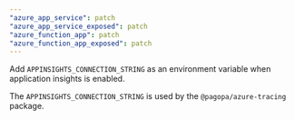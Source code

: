 ```yaml
---
"azure_app_service": patch
"azure_app_service_exposed": patch
"azure_function_app": patch
"azure_function_app_exposed": patch
---
```


Add `APPINSIGHTS_CONNECTION_STRING` as an environment variable when application insights is enabled.

The `APPINSIGHTS_CONNECTION_STRING` is used by the `@pagopa/azure-tracing` package.
